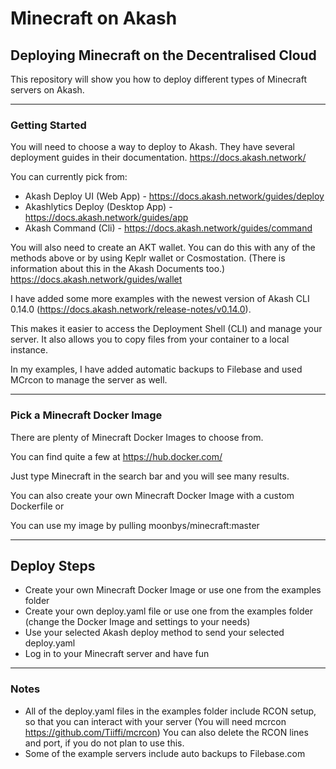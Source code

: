 # Minecraft on Akash

## Deploying Minecraft on the Decentralised Cloud

This repository will show you how to deploy different types of Minecraft servers on Akash.

***

### Getting Started

You will need to choose a way to deploy to Akash. They have several deployment guides in their documentation. https://docs.akash.network/

You can currently pick from:

- Akash Deploy UI (Web App) - https://docs.akash.network/guides/deploy
- Akashlytics Deploy (Desktop App) - https://docs.akash.network/guides/app
- Akash Command (Cli) - https://docs.akash.network/guides/command

You will also need to create an AKT wallet. You can do this with any of the methods above or by using Keplr wallet or Cosmostation. (There is information about this in the Akash Documents too.)
https://docs.akash.network/guides/wallet

I have added some more examples with the newest version of Akash CLI 0.14.0 (https://docs.akash.network/release-notes/v0.14.0). 

This makes it easier to access the Deployment Shell (CLI) and manage your server. It also allows you to copy files from your container to a local instance.

In my examples, I have added automatic backups to Filebase and used MCrcon to manage the server as well.

***

### Pick a Minecraft Docker Image

There are plenty of Minecraft Docker Images to choose from. 

You can find quite a few at https://hub.docker.com/ 

Just type Minecraft in the search bar and you will see many results. 

You can also create your own Minecraft Docker Image with a custom Dockerfile or

You can use my image by pulling moonbys/minecraft:master

***

## Deploy Steps

- Create your own Minecraft Docker Image or use one from the examples folder
- Create your own deploy.yaml file or use one from the examples folder (change the Docker Image and settings to your needs)
- Use your selected Akash deploy method to send your selected deploy.yaml
- Log in to your Minecraft server and have fun

***

### Notes

- All of the deploy.yaml files in the examples folder include RCON setup, so that you can interact with your server (You will need mcrcon https://github.com/Tiiffi/mcrcon) You can also delete the RCON lines and port, if you do not plan to use this. 
- Some of the example servers include auto backups to Filebase.com

